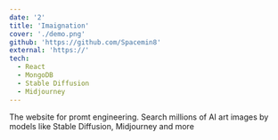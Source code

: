 ```yaml
---
date: '2'
title: 'Imaignation'
cover: './demo.png'
github: 'https://github.com/Spacemin8'
external: 'https://'
tech:
  - React
  - MongoDB
  - Stable Diffusion
  - Midjourney
---
```


The website for promt engineering. Search millions of AI art images by models like Stable Diffusion, Midjourney and more
